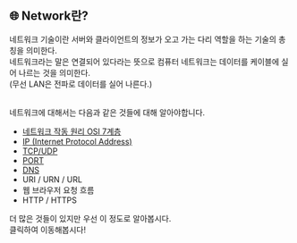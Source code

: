 ## 🌐 Network란?

네트워크 기술이란 서버와 클라이언트의 정보가 오고 가는 다리 역할을 하는 기술의 총칭을 의미한다. <br />
네트워크라는 말은 연결되어 있다라는 뜻으로 컴퓨터 네트워크는 데이터를 케이블에 실어 나르는 것을 의미한다.<br />
(무선 LAN은 전파로 데이터를 실어 나른다.)<br />
<br />

네트워크에 대해서는 다음과 같은 것들에 대해 알아야합니다.

-   [네트워크 작동 원리 OSI 7계층](https://github.com/jinah95/Frontend-Interview/blob/f747974244d444436c45cb81485ac5ca4023d21a/Network/OSI%207%EA%B3%84%EC%B8%B5.md)
-   [IP (Internet Protocol Address)](https://github.com/jinah95/Frontend-Interview/blob/main/Network/IP.md)
-   [TCP/UDP](https://github.com/jinah95/Frontend-Interview/blob/main/Network/TCP%26UDP.md)
-   [PORT](https://github.com/jinah95/Frontend-Interview/blob/main/Network/PORT.md)
-   [DNS](https://github.com/jinah95/Frontend-Interview/blob/main/Network/DNS.md)
-   URI / URN / URL
-   웹 브라우저 요청 흐름
-   HTTP / HTTPS

더 많은 것들이 있지만 우선 이 정도로 알아봅시다. <br />
클릭하여 이동해봅시다!
